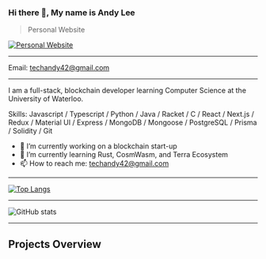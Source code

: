 ### Hi there 👋, My name is Andy Lee

> Personal Website

[![Personal Website](https://camo.githubusercontent.com/a57c9c18008ff4d418358eedc469367fb3b9090c8a5220e0e017a8de96550335/68747470733a2f2f692e6962622e636f2f5767504d7074732f696d6167652e706e67)](https://techandy42.com)

---

Email: techandy42@gmail.com

---

I am a full-stack, blockchain developer learning Computer Science at the University of Waterloo.

Skills: Javascript / Typescript / Python / Java / Racket / C / React / Next.js / Redux / Material UI / Express / MongoDB / Mongoose / PostgreSQL / Prisma / Solidity / Git 

- 🔭 I’m currently working on a blockchain start-up 
- 🌱 I’m currently learning Rust, CosmWasm, and Terra Ecosystem 
- 📫 How to reach me: techandy42@gmail.com 
  
---

[![Top Langs](https://github-readme-stats.vercel.app/api/top-langs/?username=gitHubAndyLee2020)](https://github.com/anuraghazra/github-readme-stats)

---

![GitHub stats](https://github-readme-stats.vercel.app/api?username=gitHubAndyLee2020&show_icons=true)  
  
---
  
## Projects Overview
  



